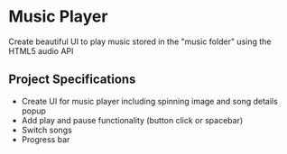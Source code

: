 # Music Player

Create beautiful UI to play music stored in the "music folder" using the HTML5 audio API

## Project Specifications

- Create UI for music player including spinning image and song details popup
- Add play and pause functionality (button click or spacebar)
- Switch songs
- Progress bar

